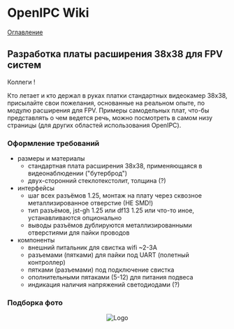 # OpenIPC Wiki
[Оглавление](../index.md)

Разработка платы расширения 38x38 для FPV систем
--------------------------------

Коллеги !

Кто летает и кто держал в руках платки стандартных видеокамер 38x38, присылайте свои пожелания, основанные на реальном опыте, по модулю расширения для FPV. Примеры самодельных плат, что-бы представлять о чем ведется речь, можно посмотреть в самом низу страницы (для других областей использования OpenIPC).


### Оформление требований

- размеры и материалы
    - стандартная плата расширения 38x38, применяющаяся в видеонаблюдении ("бутерброд")
    - двух-сторонний стеклотекстолит, толщина (?)
- интерфейсы
    - шаг всех разъёмов 1.25, монтаж на плату через сквозное металлизированное отверстие (НЕ SMD!)
    - тип разъёмов, jst-gh 1.25 или df13 1.25 или что-то иное, устанавливаются опционально
    - выводы разъёмов дублируются металлизированными отверстиями для пайки проводов
- компоненты
    - внешний питальник для свистка wifi ~2-3А
    - разъемами (пятками) для пайки под UART (полетный контроллер)
    - пятками (разъемами) под подключение свистка
    - ополнительными пятаками (5-12) для питания подвеса
    - индикация наличия напряжений светодиодами (?)

### Подборка фото

<p align="center">
<img src="https://github.com/OpenIPC/wiki/blob/master/images/fpv-extension-old.jpg?raw=true" alt="Logo"/>
</p>
